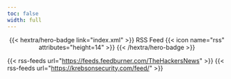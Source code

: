 ```yaml
---
toc: false
width: full
---
```


<div style="text-align: center; margin-top: 1em;">
{{< hextra/hero-badge link="index.xml" >}}
  <span>RSS Feed</span>
  {{< icon name="rss" attributes="height=14" >}}
{{< /hextra/hero-badge >}}
</div>


{{< rss-feeds url="https://feeds.feedburner.com/TheHackersNews"   >}}
{{< rss-feeds url="https://krebsonsecurity.com/feed/"   >}}
